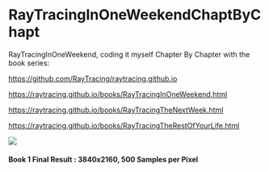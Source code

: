 # RayTracingInOneWeekendChaptByChapt
RayTracingInOneWeekend, coding it myself Chapter By Chapter
with the book series:

https://github.com/RayTracing/raytracing.github.io

https://raytracing.github.io/books/RayTracingInOneWeekend.html

https://raytracing.github.io/books/RayTracingTheNextWeek.html

https://raytracing.github.io/books/RayTracingTheRestOfYourLife.html

<!--![](1-Ray Tracing in One Weekend/code/Chpt01/Code01/build_ubuntu/08_Final_Render-03_3840_500_Samples.png)-->

![](https://github.com/disini/RayTracingInOneWeekendChaptByChapt/blob/main/1-Ray%20Tracing%20in%20One%20Weekend/code/Chpt01/Code01/build_ubuntu/08_Final_Render-03_3840_500_Samples.png)

#### Book 1 Final Result : 3840x2160, 500 Samples per Pixel